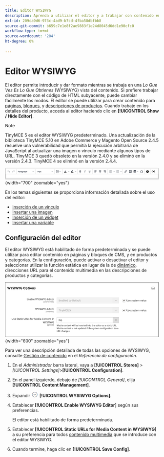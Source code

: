 ```yaml
---
title: Editor WYSIWYG
description: Aprenda a utilizar el editor y a trabajar con contenido en una vista _Lo que ve es lo que obtiene_ (WYSIWYG).
exl-id: 209ca9d6-973c-4ad9-b7cd-4fba58dbfbb8
source-git-commit: b659c7e1e8f2ae9883f1e24d8045d6dd1e90cfc0
workflow-type: tm+mt
source-wordcount: '284'
ht-degree: 0%

---
```


# Editor WYSIWYG

El editor permite introducir y dar formato mientras se trabaja en una _Lo Que Ves Es Lo Que Obtienes_ (WYSIWYG) vista del contenido. Si prefiere trabajar directamente con el código de HTML subyacente, puede cambiar fácilmente los modos. El editor se puede utilizar para crear contenido para [páginas](pages.md), [bloques](blocks.md), y [descripciones de productos](../catalog/product-content.md). Cuando trabaje en los detalles del producto, acceda al editor haciendo clic en **[!UICONTROL Show / Hide Editor]**.

>[!NOTE]
>
>TinyMCE 5 es el editor WYSIWYG predeterminado. Una actualización de la biblioteca TinyMCE 5.10 en Adobe Commerce y Magento Open Source 2.4.5 resuelve una vulnerabilidad que permitía la ejecución arbitraria de JavaScript al actualizar una imagen o vínculo mediante algunos tipos de URL. TinyMCE 3 quedó obsoleto en la versión 2.4.0 y se eliminó en la versión 2.4.3. TinyMCE 4 se eliminó en la versión 2.4.4.

![Barra de herramientas Editor](./assets/editor-toolbar.png){width="700" zoomable="yes"}

En los temas siguientes se proporciona información detallada sobre el uso del editor:

- [Inserción de un vínculo](editor-insert-link.md)
- [Insertar una imagen](editor-insert-image.md)
- [Inserción de un widget](editor-widget.md)
- [Insertar una variable](editor-insert-variable.md)

## Configuración del editor

El editor WYSIWYG está habilitado de forma predeterminada y se puede utilizar para editar contenido en páginas y bloques de CMS, y en productos y categorías. En la configuración, puede activar o desactivar el editor y seleccionar utilizar la función estática en lugar de la de [dinámico](../catalog/catalog-urls.md#dynamic-url), direcciones URL para el contenido multimedia en las descripciones de productos y categorías.

![Opciones WYSIWYG](./assets/content-management-wysiwyg-options.png){width="600" zoomable="yes"}

Para ver una descripción detallada de todas las opciones de WYSIWYG, consulte [Gestión de contenido](../configuration-reference/general/content-management.md) en el _Referencia de configuración_.

1. En el _Administrador_ barra lateral, vaya a **[!UICONTROL Stores]** > _[!UICONTROL Settings]_>**[!UICONTROL Configuration]**.

1. En el panel izquierdo, debajo de _[!UICONTROL General]_, elija **[!UICONTROL Content Management]**.

1. Expandir ![Selector de expansión](../assets/icon-display-expand.png) **[!UICONTROL WYSIWYG Options]**.

1. Establecer **[!UICONTROL Enable WYSIWYG Editor]** según sus preferencias.

   El editor está habilitado de forma predeterminada.

1. Establecer **[!UICONTROL Static URLs for Media Content in WYSIWYG]** a su preferencia para todos [contenido multimedia](../catalog/catalog-urls.md#static-url) que se introduce con el editor WYSIWYG.

1. Cuando termine, haga clic en **[!UICONTROL Save Config]**.
